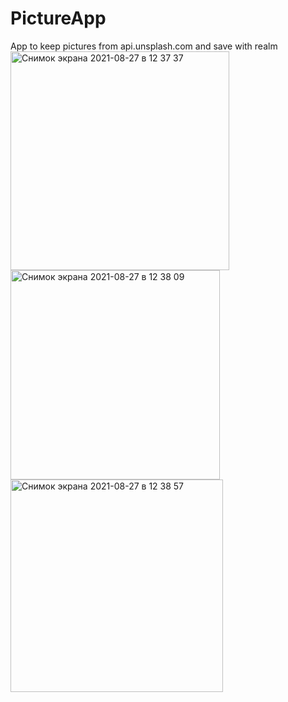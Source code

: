 # PictureApp
App to keep pictures from api.unsplash.com and save with realm
<img width="350" alt="Снимок экрана 2021-08-27 в 12 37 37" src="https://user-images.githubusercontent.com/84586624/131107328-56cb1fe1-ba7b-4e96-b405-3515425fd214.png">
<img width="335" alt="Снимок экрана 2021-08-27 в 12 38 09" src="https://user-images.githubusercontent.com/84586624/131107336-01ea49c6-71be-4b60-a817-746e52f671b7.png">
<img width="340" alt="Снимок экрана 2021-08-27 в 12 38 57" src="https://user-images.githubusercontent.com/84586624/131107351-1221e57d-7f6e-4060-8704-ae9b7560f11b.png">
